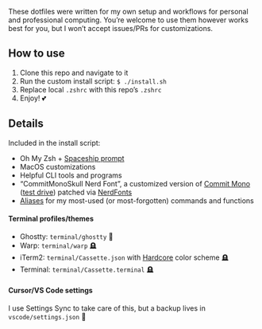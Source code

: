 These dotfiles were written for my own setup and workflows for personal and professional computing. You’re welcome to use them however works best for you, but I won’t accept issues/PRs for customizations.

## How to use

1. Clone this repo and navigate to it
2. Run the custom install script: `$ ./install.sh`
3. Replace local `.zshrc` with this repo’s `.zshrc`
4. Enjoy! 💕

## Details

Included in the install script:

- Oh My Zsh + [Spaceship prompt](https://github.com/spaceship-prompt/spaceship-prompt)
- MacOS customizations
- Helpful CLI tools and programs
- “CommitMonoSkull Nerd Font”, a customized version of [Commit Mono](https://commitmono.com) ([test drive](https://www.programmingfonts.org/#commit-mono)) patched via [NerdFonts](https://github.com/ryanoasis/nerd-fonts)
- [Aliases](https://github.com/skullface/dotfiles/tree/main/aliases) for my most-used (or most-forgotten) commands and functions

#### Terminal profiles/themes

- Ghostty: `terminal/ghostty` 🌟
- Warp: `terminal/warp` 🪦
- iTerm2: `terminal/Cassette.json` with [Hardcore](https://github.com/hardcore/iTerm-colors/blob/master/hardcore.itermcolors) color scheme 🪦
- Terminal: `terminal/Cassette.terminal` 🪦

#### Cursor/VS Code settings

I use Settings Sync to take care of this, but a backup lives in `vscode/settings.json` 🤞
